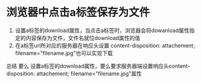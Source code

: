 # 浏览器中点击a标签保存为文件
1. 设置a标签的download属性，当点击a标签时，浏览器会将dowanload属性指定的内容保存为文件，文件名就位download属性的值
2. 在a标签url所对应的服务器在响应头设置 content-disposition: attachement; filename="filename.jpg"也可以实现下载

总结
要么 设置a标签的download属性，要么要求服务器端设置响应头content-disposition: attachement; filename="filename.jpg"属性

